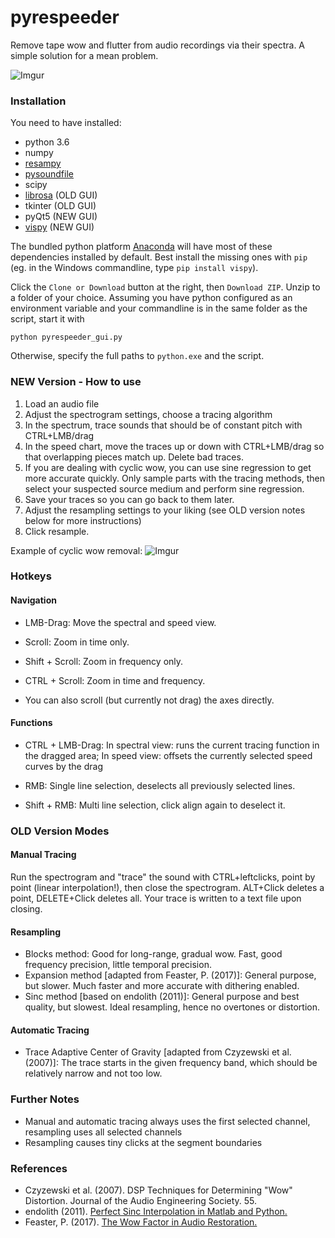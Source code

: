 # pyrespeeder
Remove tape wow and flutter from audio recordings via their spectra. A simple solution for a mean problem.

![Imgur](https://i.imgur.com/yUg6TTn.jpg)

### Installation
You need to have installed:
- python 3.6
- numpy
- [resampy](http://resampy.readthedocs.io/en/latest/)
- [pysoundfile](https://pysoundfile.readthedocs.io/)
- scipy
- [librosa](https://librosa.github.io/) (OLD GUI)
- tkinter (OLD GUI)
- pyQt5 (NEW GUI)
- [vispy](vispy.org) (NEW GUI)

The bundled python platform [Anaconda](https://www.anaconda.com/download/) will have most of these dependencies installed by default. Best install the missing ones with `pip` (eg. in the Windows commandline, type `pip install vispy`).

Click the `Clone or Download` button at the right, then `Download ZIP`. Unzip to a folder of your choice. Assuming you have python configured as an environment variable and your commandline is in the same folder as the script, start it with

`python pyrespeeder_gui.py`

Otherwise, specify the full paths to `python.exe` and the script.

### NEW Version - How to use
1) Load an audio file
2) Adjust the spectrogram settings, choose a tracing algorithm
3) In the spectrum, trace sounds that should be of constant pitch with CTRL+LMB/drag
4) In the speed chart, move the traces up or down with CTRL+LMB/drag so that overlapping pieces match up. Delete bad traces.
5) If you are dealing with cyclic wow, you can use sine regression to get more accurate quickly. Only sample parts with the tracing methods, then select your suspected source medium and perform sine regression.
6) Save your traces so you can go back to them later.
7) Adjust the resampling settings to your liking (see OLD version notes below for more instructions)
8) Click resample.

Example of cyclic wow removal:
![Imgur](https://i.imgur.com/tc3RDyo.gif)

### Hotkeys

#### Navigation
- LMB-Drag: Move the spectral and speed view.

- Scroll: Zoom in time only.

- Shift + Scroll: Zoom in frequency only.

- CTRL + Scroll: Zoom in time and frequency.

- You can also scroll (but currently not drag) the axes directly.

#### Functions
- CTRL + LMB-Drag: In spectral view: runs the current tracing function in the dragged area; In speed view: offsets the currently selected speed curves by the drag

- RMB: Single line selection, deselects all previously selected lines.

- Shift + RMB: Multi line selection, click align again to deselect it.



### OLD Version Modes
#### Manual Tracing
Run the spectrogram and "trace" the sound with CTRL+leftclicks, point by point (linear interpolation!), then close the spectrogram. ALT+Click deletes a point, DELETE+Click deletes all. Your trace is written to a text file upon closing.

#### Resampling
- Blocks method:
Good for long-range, gradual wow. Fast, good frequency precision, little temporal precision.
- Expansion method [adapted from Feaster, P. (2017)]:
General purpose, but slower. Much faster and more accurate with dithering enabled.
- Sinc method [based on endolith (2011)]:
General purpose and best quality, but slowest. Ideal resampling, hence no overtones or distortion.

#### Automatic Tracing
- Trace Adaptive Center of Gravity [adapted from Czyzewski et al. (2007)]:
The trace starts in the given frequency band, which should be relatively narrow and not too low.


### Further Notes
- Manual and automatic tracing always uses the first selected channel, resampling uses all selected channels
- Resampling causes tiny clicks at the segment boundaries

### References
- Czyzewski et al. (2007). DSP Techniques for Determining "Wow" Distortion. Journal of the Audio Engineering Society. 55.
- endolith (2011). [Perfect Sinc Interpolation in Matlab and Python.](https://gist.github.com/endolith/1297227)
- Feaster, P. (2017). [The Wow Factor in Audio Restoration.](https://griffonagedotcom.wordpress.com/2017/02/16/the-wow-factor-in-audio-restoration/)
